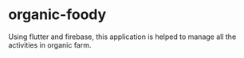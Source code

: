 # organic-foody
Using flutter and firebase, this application is helped to manage all the activities in organic farm.
